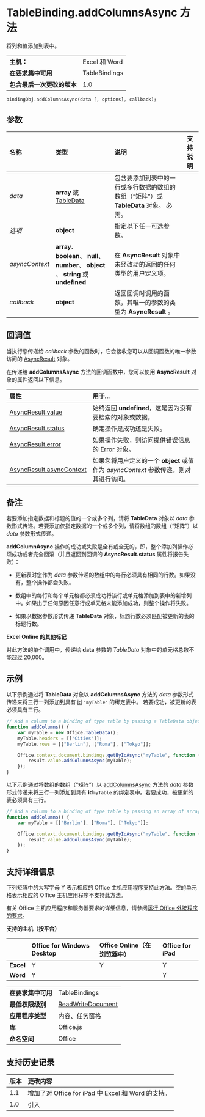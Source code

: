 
# TableBinding.addColumnsAsync 方法
将列和值添加到表中。

|||
|:-----|:-----|
|**主机：**|Excel 和 Word|
|**在[要求集](../../docs/overview/specify-office-hosts-and-api-requirements.md)中可用**|TableBindings|
|**包含最后一次更改的版本**|1.0|

```
bindingObj.addColumnsAsync(data [, options], callback);
```


## 参数



|**名称**|**类型**|**说明**|**支持说明**|
|:-----|:-----|:-----|:-----|
| _data_|**array** 或 [TableData](../../reference/shared/tabledata.md)|包含要添加到表中的一行或多行数据的数组的数组（“矩阵”）或 **TableData** 对象。 必需。||
| _选项_|**object**|指定以下任一[可选参数](../../docs/develop/asynchronous-programming-in-office-add-ins.md#passing-optional-parameters-to-asynchronous-methods)。||
| _asyncContext_|**array**、 **boolean**、 **null**、 **number**、 **object** 、 **string** 或 **undefined**|在  **AsyncResult** 对象中未经改动的返回的任何类型的用户定义项。||
| _callback_|**object**|返回回调时调用的函数，其唯一的参数的类型为  **AsyncResult** 。||

## 回调值

当执行您传递给 _callback_ 参数的函数时，它会接收您可以从回调函数的唯一参数访问的 [AsyncResult](../../reference/shared/asyncresult.md) 对象。

在传递给 **addColumnsAsync** 方法的回调函数中，您可以使用 **AsyncResult** 对象的属性返回以下信息。



|**属性**|**用于...**|
|:-----|:-----|
|[AsyncResult.value](../../reference/shared/asyncresult.value.md)|始终返回 **undefined**，这是因为没有要检索的对象或数据。|
|[AsyncResult.status](../../reference/shared/asyncresult.status.md)|确定操作是成功还是失败。|
|[AsyncResult.error](../../reference/shared/asyncresult.error.md)|如果操作失败，则访问提供错误信息的 [Error](../../reference/shared/error.md) 对象。|
|[AsyncResult.asyncContext](../../reference/shared/asyncresult.asynccontext.md)|如果您将用户定义的一个  **object** 或值作为 _asyncContext_ 参数传递，则对其进行访问。|

## 备注

若要添加指定数据和标题的值的一个或多个列，请将 **TableData** 对象以 _data_ 参数形式传递。若要添加仅指定数据的一个或多个列，请将数组的数组（“矩阵”）以 _data_ 参数形式传递。

**addColumnAsync** 操作的成功或失败是全有或全无的，即，整个添加列操作必须成功或者完全回滚（并且返回到回调的 **AsyncResult.status** 属性将报告失败）：


- 更新表时您作为 _data_ 参数传递的数组中的每行必须具有相同的行数。如果没有，整个操作都会失败。
    
- 数组中的每行和每个单元格都必须成功将该行或单元格添加到表中的新增列中。如果出于任何原因任意行或单元格未能添加成功，则整个操作将失败。
    
- 如果以数据参数形式传递 **TableData** 对象，标题行数必须匹配被更新的表的标题行数。
    
**Excel Online 的其他标记**

对此方法的单个调用中，传递给 **data** 参数的 _TableData_ 对象中的单元格总数不能超过 20,000。


## 示例

以下示例通过将 **TableData** 对象以 **addColumnsAsync** 方法的 _data_ 参数形式传递来将三行一列添加到具有 [id](../../reference/shared/binding.id.md) `"myTable"` 的绑定表中。 若要成功，被更新的表必须具有三行。


```js
// Add a column to a binding of type table by passing a TableData object.
function addColumns() {
    var myTable = new Office.TableData();
    myTable.headers = [["Cities"]];
    myTable.rows = [["Berlin"], ["Roma"], ["Tokyo"]];

    Office.context.document.bindings.getByIdAsync("myTable", function (result) {
        result.value.addColumnsAsync(myTable);
    });
}
```

以下示例通过将数组的数组（“矩阵”）以 [addColumnsAsync](../../reference/shared/binding.id.md) 方法的 _data_ 参数形式传递来将三行一列添加到具有 **id**`myTable` 的绑定表中。若要成功，被更新的表必须具有三行。




```js
// Add a column to a binding of type table by passing an array of arrays.
function addColumns() {
    var myTable = [["Berlin"], ["Roma"], ["Tokyo"]];

    Office.context.document.bindings.getByIdAsync("myTable", function (result) {
        result.value.addColumnsAsync(myTable);
    });
}
```


## 支持详细信息


下列矩阵中的大写字母 Y 表示相应的 Office 主机应用程序支持此方法。空的单元格表示相应的 Office 主机应用程序不支持此方法。

有关 Office 主机应用程序和服务器要求的详细信息，请参阅[运行 Office 外接程序的要求](../../docs/overview/requirements-for-running-office-add-ins.md)。


**支持的主机（按平台）**


||**Office for Windows Desktop**|**Office Online（在浏览器中）**|**Office for iPad**|
|:-----|:-----|:-----|:-----|
|**Excel**|Y|Y|Y|
|**Word**|Y||Y|

|||
|:-----|:-----|
|**在要求集中可用**|TableBindings|
|**最低权限级别**|[ReadWriteDocument](../../docs/develop/requesting-permissions-for-api-use-in-content-and-task-pane-add-ins.md)|
|**应用程序类型**|内容、任务窗格|
|**库**|Office.js|
|**命名空间**|Office|

## 支持历史记录




|**版本**|**更改内容**|
|:-----|:-----|
|1.1|增加了对 Office for iPad 中 Excel 和 Word 的支持。|
|1.0|引入|

